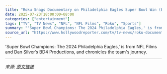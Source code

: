 ```yaml
---
title: "Roku Snags Documentary on Philadelphia Eagles Super Bowl Win (Exclusive)"
date: 2025-07-23T18:00:00+08:00
categories: ["entertainment"]
tags: ["TV", "TV News", "NFL", "NFL Films", "Roku", "Sports"]
summary: "'Super Bowl Champions: The 2024 Philadelphia Eagles,' is from NFL Films and Dan Silver’s BD4 Productions, and chronicles the team's journey."
source_url: "https://www.hollywoodreporter.com/tv/tv-news/roku-documentary-philadelphia-eagles-super-bowl-win-1236326478/"
---
```


'Super Bowl Champions: The 2024 Philadelphia Eagles,' is from NFL Films and Dan Silver’s BD4 Productions, and chronicles the team's journey.

---

*来源: [原文链接](https://www.hollywoodreporter.com/tv/tv-news/roku-documentary-philadelphia-eagles-super-bowl-win-1236326478/)*
